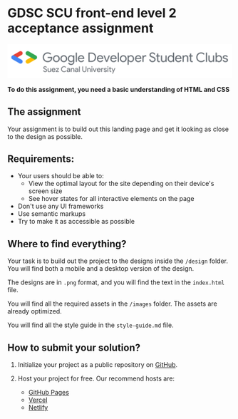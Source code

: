 # GDSC SCU front-end level 2 acceptance assignment 

![GDSC SCU](GDSC%20Suez%20Canal%20University%20horizontal%20color.png)

**To do this assignment, you need a basic understanding of HTML and CSS**

## The assignment

Your assignment is to build out this landing page and get it looking as close to the design as possible.

## Requirements: 
- Your users should be able to: 
  - View the optimal layout for the site depending on their device's screen size
  - See hover states for all interactive elements on the page
- Don't use any UI frameworks 
- Use semantic markups
- Try to make it as accessible as possible

## Where to find everything?
Your task is to build out the project to the designs inside the `/design` folder. You will find both a mobile and a desktop version of the design.

The designs are in `.png` format, and you will find the text in the `index.html` file.

You will find all the required assets in the `/images` folder. The assets are already optimized.

You will find all the style guide in the `style-guide.md` file.

## How to submit your solution?
1. Initialize your project as a public repository on [GitHub](https://github.com/). 
  
2. Host your project for free. Our recommend hosts are:
   - [GitHub Pages](https://pages.github.com/)
   - [Vercel](https://vercel.com/)
   - [Netlify](https://www.netlify.com/)
